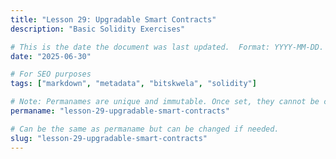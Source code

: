 ```yaml
---
title: "Lesson 29: Upgradable Smart Contracts"
description: "Basic Solidity Exercises"

# This is the date the document was last updated.  Format: YYYY-MM-DD.
date: "2025-06-30"

# For SEO purposes
tags: ["markdown", "metadata", "bitskwela", "solidity"]

# Note: Permanames are unique and immutable. Once set, they cannot be changed.  You may change the filename but not this.
permaname: "lesson-29-upgradable-smart-contracts"

# Can be the same as permaname but can be changed if needed.
slug: "lesson-29-upgradable-smart-contracts"
---
```


